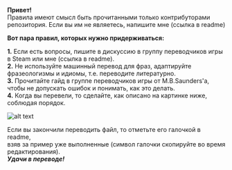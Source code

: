 **Привет!** <br />
Правила имеют смысл быть прочитанными только контрибуторами репозитория. Если вы им не являетесь, напишите мне (ссылка в readme)<br />

**Вот пара правил, которых нужно придерживаться:** <br />

**1.** Если есть вопросы, пишите в дискуссию в группу переводчиков игры в Steam или мне (ссылка в readme). <br />
**2.** Не используйте машинный перевод для фраз, адаптируйте фразеологизмы и идиомы, т.е. переводите литературно. <br />
**3.** Прочитайте гайд в группе переводчиков игры от M.B.Saunders'а, чтобы не допускать ошибок и понимать, как это делать. <br />
**4.** Когда вы перевели, то сделайте, как описано на картинке ниже, соблюдая порядок. <br />

![alt text](https://github.com/wolfniey/AwSW-ru/blob/master/explanation.PNG) <br />

  Если вы закончили переводить файл, то отметьте его галочкой в readme, <br />
  взяв за пример уже выполненные (символ галочки скопируйте во время редактирования). <br />
**_Удачи в переводе!_**
